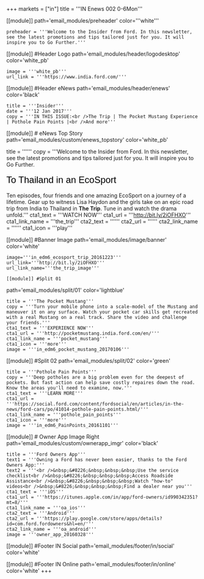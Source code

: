 +++
markets = ["in"]
title = '''IN Enews 002 0-6Mon'''

[[module]]
path='email_modules/preheader'
color='''white'''

	preheader = '''Welcome to the Insider from Ford. In this newsletter, see the latest promotions and tips tailored just for you. It will inspire you to Go Further.'''

[[module]] #Header Logo
path='email_modules/header/logodesktop'
color='white_pb'

	image = '''white_pb'''
	url_link = '''https://www.india.ford.com/'''

[[module]] #Header eNews
path='email_modules/header/enews'
color='black'

	title = '''Insider'''
	date = '''12 Jan 2017'''
	copy = '''IN THIS ISSUE:<br />The Trip | The Pocket Mustang Experience | Pothole Pain Points |<br />And more'''

[[module]] # eNews Top Story
path='email_modules/custom/enews_topstory'
color='white_pb'

title = ''''''
	copy = '''Welcome to the Insider from Ford. In this newsletter, see the latest promotions and tips tailored just for you. It will inspire you to Go Further.<br /><br /><span style="color:#000001; font-size: 24px; font-family: 'Arial','Helvetica','Sans-Serif'; line-height: 30px; font-weight: normal; font-style: regular;">To Thailand in an EcoSport</span><br /><br />Ten episodes, four friends and one amazing EcoSport on a journey of a lifetime.	Gear up to witness Lisa Haydon and the girls take on an epic road trip from India to Thailand in <span style="font-weight:bold">The Trip</span>. Tune in and watch the drama unfold.'''
	cta1_text = '''WATCH NOW'''
	cta1_url = '''http://bit.ly/2iOFHXO'''
	cta1_link_name = '''the_trip'''
	cta2_text = ''''''
	cta2_url = ''''''
	cta2_link_name = ''''''
	cta1_icon = '''play'''

[[module]] #Banner Image
path='email_modules/image/banner'
color='white'

	image='''in_edm6_ecosport_trip_20161223'''
	url_link='''http://bit.ly/2iOFHXO'''
	url_link_name='''the_trip_image'''

	[[module]] #Split 01
path='email_modules/split/01'
color='lightblue'

	title = '''The Pocket Mustang'''
	copy = '''Turn your mobile phone into a scale-model of the Mustang and maneuver it on any surface. Watch your pocket car skills get recreated with a real Mustang on a real track. Share the video and challenge your friends.'''
	cta1_text = '''EXPERIENCE NOW'''
	cta1_url = '''http://pocketmustang.india.ford.com/en/'''
	cta1_link_name = '''pocket_mustang'''
	cta1_icon = '''more'''
	image = '''in_edm6_pocket_mustang_20170106'''

[[module]] #Split 02
path='email_modules/split/02'
color='green'

	title = '''Pothole Pain Points'''
	copy = '''Deep potholes are a big problem even for the deepest of pockets. But fast action can help save costly repaires down the road. Know the areas you'll need to examine, now.'''
	cta1_text = '''LEARN MORE'''
	cta1_url = '''https://social.ford.com/content/fordsocial/en/articles/in-the-news/ford-cars/po/41014-pothole-pain-points.html/'''
	cta1_link_name = '''pothole_pain_points'''
	cta1_icon = '''more'''
	image = '''in_edm6_PainPoints_20161101'''

[[module]] # Owner App Image Right
path='email_modules/custom/ownerapp_imgr'
color='black'

	title = '''Ford Owners App'''
	text1 = '''Owning a Ford has never been easier, thanks to the Ford Owners App:'''
	text2 = '''<br />&nbsp;&#8226;&nbsp;&nbsp;&nbsp;Use the service checklist<br />&nbsp;&#8226;&nbsp;&nbsp;&nbsp;Access Roadside Assistance<br />&nbsp;&#8226;&nbsp;&nbsp;&nbsp;Watch "how-to" videos<br />&nbsp;&#8226;&nbsp;&nbsp;&nbsp;Find a dealer near you'''
	cta1_text = '''iOS'''
	cta1_url = '''https://itunes.apple.com/in/app/ford-owners/id990342351?mt=8/'''
	cta1_link_name = '''oa_ios'''
	cta2_text = '''Android'''
	cta2_url = '''https://play.google.com/store/apps/details?id=com.ford.fordowners&hl=en/'''
	cta2_link_name = '''oa_android'''
	image = '''owner_app_20160328'''

[[module]] #Footer IN Social
path='email_modules/footer/in/social'
color='white'

[[module]] #Footer IN Online
path='email_modules/footer/in/online'
color='white'
+++
